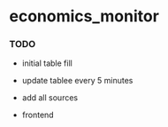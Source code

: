 # economics_monitor


### TODO

- initial table fill

- update tablee every 5 minutes

- add all sources

- frontend
